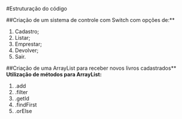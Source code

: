 #Estruturação do código

##Criação de um sistema de controle com Switch com opções de:**
1. Cadastro;
2. Listar;
3. Emprestar;
4. Devolver;
5. Sair.

##Criação de uma ArrayList para receber novos livros cadastrados**
**Utilização de métodos para ArrayList:**
1. .add
2. .filter
3. .getId
4. .findFirst
5. .orElse
